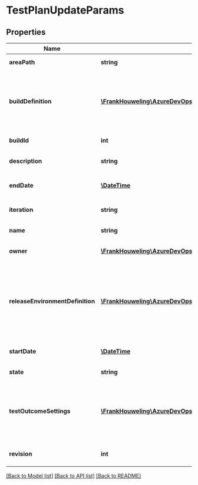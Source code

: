 # TestPlanUpdateParams

## Properties
Name | Type | Description | Notes
------------ | ------------- | ------------- | -------------
**areaPath** | **string** | Area of the test plan. | [optional] 
**buildDefinition** | [**\FrankHouweling\AzureDevOpsClient\TestPlan\Model\BuildDefinitionReference**](BuildDefinitionReference.md) | The Build Definition that generates a build associated with this test plan. | [optional] 
**buildId** | **int** | Build to be tested. | [optional] 
**description** | **string** | Description of the test plan. | [optional] 
**endDate** | [**\DateTime**](\DateTime.md) | End date for the test plan. | [optional] 
**iteration** | **string** | Iteration path of the test plan. | [optional] 
**name** | **string** | Name of the test plan. | [optional] 
**owner** | [**\FrankHouweling\AzureDevOpsClient\TestPlan\Model\IdentityRef**](IdentityRef.md) | Owner of the test plan. | [optional] 
**releaseEnvironmentDefinition** | [**\FrankHouweling\AzureDevOpsClient\TestPlan\Model\ReleaseEnvironmentDefinitionReference**](ReleaseEnvironmentDefinitionReference.md) | Release Environment to be used to deploy the build and run automated tests from this test plan. | [optional] 
**startDate** | [**\DateTime**](\DateTime.md) | Start date for the test plan. | [optional] 
**state** | **string** | State of the test plan. | [optional] 
**testOutcomeSettings** | [**\FrankHouweling\AzureDevOpsClient\TestPlan\Model\TestOutcomeSettings**](TestOutcomeSettings.md) | Value to configure how same tests across test suites under a test plan need to behave | [optional] 
**revision** | **int** | Revision of the test plan. | [optional] 

[[Back to Model list]](../README.md#documentation-for-models) [[Back to API list]](../README.md#documentation-for-api-endpoints) [[Back to README]](../README.md)


